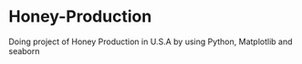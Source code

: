 # Honey-Production
Doing project of Honey Production in U.S.A by using Python, Matplotlib and seaborn
